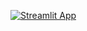 [![Streamlit App](https://static.streamlit.io/badges/streamlit_badge_black_white.svg)]([https://<b-connect>.streamlit.app](https://b-connect.streamlit.app/))
